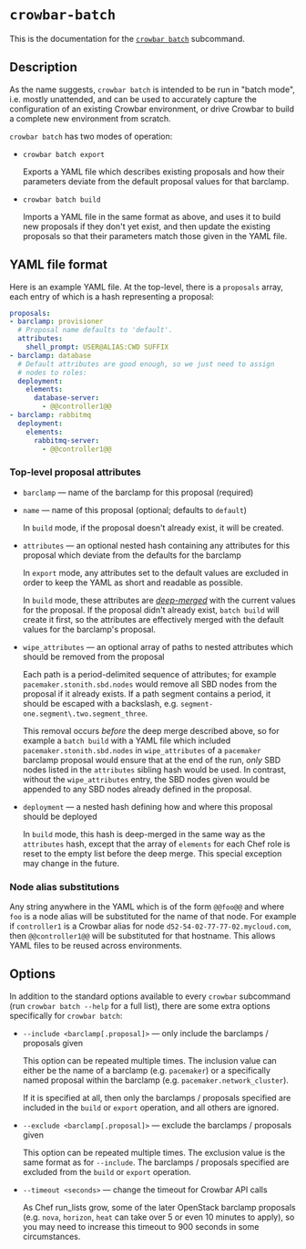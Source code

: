 # `crowbar-batch`

This is the documentation for the
[`crowbar batch`](../bin/crowbar_batch) subcommand.

## Description

As the name suggests, `crowbar batch` is intended to be run in "batch
mode", i.e. mostly unattended, and can be used to accurately capture
the configuration of an existing Crowbar environment, or drive Crowbar
to build a complete new environment from scratch.

`crowbar batch` has two modes of operation:

*   `crowbar batch export`

    Exports a YAML file which describes existing proposals and how
    their parameters deviate from the default proposal values for
    that barclamp.

*   `crowbar batch build`

    Imports a YAML file in the same format as above, and uses it to
    build new proposals if they don't yet exist, and then update the
    existing proposals so that their parameters match those given in
    the YAML file.

## YAML file format

Here is an example YAML file.  At the top-level, there is a
`proposals` array, each entry of which is a hash representing a
proposal:

```yaml
proposals:
- barclamp: provisioner
  # Proposal name defaults to 'default'.
  attributes:
    shell_prompt: USER@ALIAS:CWD SUFFIX
- barclamp: database
  # Default attributes are good enough, so we just need to assign
  # nodes to roles:
  deployment:
    elements:
      database-server:
        - @@controller1@@
- barclamp: rabbitmq
  deployment:
    elements:
      rabbitmq-server:
        - @@controller1@@
```

### Top-level proposal attributes

*   `barclamp` — name of the barclamp for this proposal (required)

*   `name` — name of this proposal (optional; defaults to `default`)

    In `build` mode, if the proposal doesn't already exist, it will be
    created.

*   `attributes` — an optional nested hash containing any attributes for
    this proposal which deviate from the defaults for the barclamp

    In `export` mode, any attributes set to the default values are
    excluded in order to keep the YAML as short and readable as
    possible.

    In `build` mode, these attributes are
    [*deep-merged*](https://docs.chef.io/attributes.html#about-deep-merge)
    with the current values for the proposal.  If the proposal didn't
    already exist, `batch build` will create it first, so the
    attributes are effectively merged with the default values for the
    barclamp's proposal.

*   `wipe_attributes` — an optional array of paths to nested attributes
    which should be removed from the proposal

    Each path is a period-delimited sequence of attributes; for
    example `pacemaker.stonith.sbd.nodes` would remove all SBD nodes
    from the proposal if it already exists.  If a path segment
    contains a period, it should be escaped with a backslash, e.g.
    `segment-one.segment\.two.segment_three`.

    This removal occurs *before* the deep merge described above, so
    for example a `batch build` with a YAML file which included
    `pacemaker.stonith.sbd.nodes` in `wipe_attributes` of a
    `pacemaker` barclamp proposal would ensure that at the end of the
    run, *only* SBD nodes listed in the `attributes` sibling hash
    would be used.  In contrast, without the `wipe_attributes` entry,
    the SBD nodes given would be appended to any SBD nodes already
    defined in the proposal.

*   `deployment` — a nested hash defining how and where this proposal
    should be deployed

    In `build` mode, this hash is deep-merged in the same way as the
    `attributes` hash, except that the array of `elements` for each
    Chef role is reset to the empty list before the deep merge.  This
    special exception may change in the future.

### Node alias substitutions

Any string anywhere in the YAML which is of the form `@@foo@@` and
where `foo` is a node alias will be substituted for the name of that
node.  For example if `controller1` is a Crowbar alias for node
`d52-54-02-77-77-02.mycloud.com`, then `@@controller1@@` will be
substituted for that hostname.  This allows YAML files to be reused
across environments.

## Options

In addition to the standard options available to every `crowbar`
subcommand (run `crowbar batch --help` for a full list), there are
some extra options specifically for `crowbar batch`:

*   `--include <barclamp[.proposal]>` — only include
    the barclamps / proposals given

    This option can be repeated multiple times.  The inclusion value
    can either be the name of a barclamp (e.g. `pacemaker`) or a
    specifically named proposal within the barclamp
    (e.g. `pacemaker.network_cluster`).

    If it is specified at all, then only the barclamps / proposals
    specified are included in the `build` or `export` operation, and
    all others are ignored.

*   `--exclude <barclamp[.proposal]>` — exclude the barclamps /
    proposals given

    This option can be repeated multiple times.  The exclusion value
    is the same format as for `--include`.  The barclamps / proposals
    specified are excluded from the `build` or `export` operation.

*   `--timeout <seconds>` — change the timeout for Crowbar API calls

    As Chef run_lists grow, some of the later OpenStack barclamp
    proposals (e.g. `nova`, `horizon`, `heat` can take over 5 or even
    10 minutes to apply), so you may need to increase this timeout
    to 900 seconds in some circumstances.
